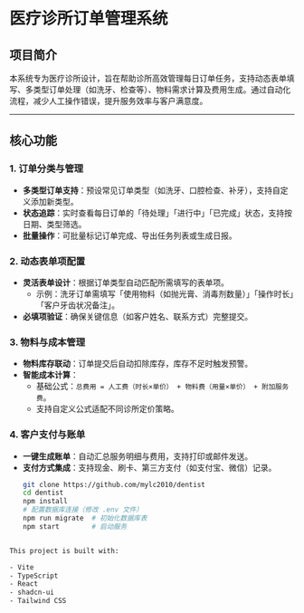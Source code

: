 # 医疗诊所订单管理系统

## 项目简介
本系统专为医疗诊所设计，旨在帮助诊所高效管理每日订单任务，支持动态表单填写、多类型订单处理（如洗牙、检查等）、物料需求计算及费用生成。通过自动化流程，减少人工操作错误，提升服务效率与客户满意度。

---

## 核心功能

### 1. 订单分类与管理
- **多类型订单支持**：预设常见订单类型（如洗牙、口腔检查、补牙），支持自定义添加新类型。
- **状态追踪**：实时查看每日订单的「待处理」「进行中」「已完成」状态，支持按日期、类型筛选。
- **批量操作**：可批量标记订单完成、导出任务列表或生成日报。

### 2. 动态表单项配置
- **灵活表单设计**：根据订单类型自动匹配所需填写的表单项。  
  - 示例：洗牙订单需填写「使用物料（如抛光膏、消毒剂数量）」「操作时长」「客户牙齿状况备注」。
- **必填项验证**：确保关键信息（如客户姓名、联系方式）完整提交。

### 3. 物料与成本管理
- **物料库存联动**：订单提交后自动扣除库存，库存不足时触发预警。
- **智能成本计算**：  
  - 基础公式：`总费用 = 人工费（时长×单价） + 物料费（用量×单价） + 附加服务费`。
  - 支持自定义公式适配不同诊所定价策略。

### 4. 客户支付与账单
- **一键生成账单**：自动汇总服务明细与费用，支持打印或邮件发送。
- **支付方式集成**：支持现金、刷卡、第三方支付（如支付宝、微信）记录。
   ```bash
   git clone https://github.com/mylc2010/dentist
   cd dentist
   npm install
   # 配置数据库连接（修改 .env 文件）
   npm run migrate  # 初始化数据库表
   npm start        # 启动服务
```sh

This project is built with:

- Vite
- TypeScript
- React
- shadcn-ui
- Tailwind CSS
